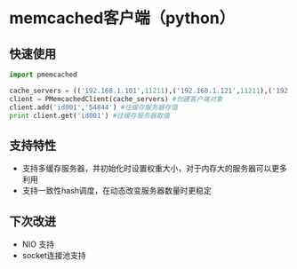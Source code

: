 # memcached客户端（python）

## 快速使用
```python
import pmemcached

cache_servers = (('192.168.1.101',11211),('192.168.1.121',11211),('192.148.1.6',11211)) #缓存服务器列表
client = PMemcachedClient(cache_servers) #创建客户端对象
client.add('id001','54844') #往缓存服务器存值 
print client.get('id001') #往缓存服务器取值
```

## 支持特性
* 支持多缓存服务器，并初始化时设置权重大小，对于内存大的服务器可以更多利用
* 支持一致性hash调度，在动态改变服务器数量时更稳定

## 下次改进
* NIO 支持
* socket连接池支持
